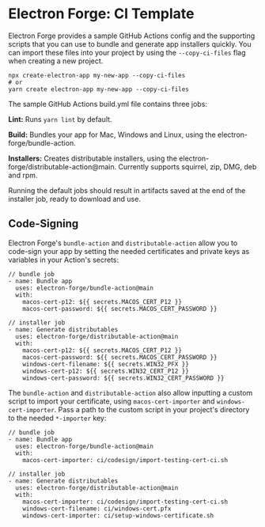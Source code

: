 # Electron Forge: CI Template

Electron Forge provides a sample GitHub Actions config and the supporting scripts that you can use to bundle and generate app installers quickly. You can import these files into your project by using the `--copy-ci-files` flag when creating a new project.

```
npx create-electron-app my-new-app --copy-ci-files
# or
yarn create electron-app my-new-app --copy-ci-files
```

The sample GitHub Actions build.yml file contains three jobs:

**Lint:** Runs `yarn lint` by default.

**Build:** Bundles your app for Mac, Windows and Linux, using the electron-forge/bundle-action.

**Installers:** Creates distributable installers, using the electron-forge/distributable-action@main. Currently supports squirrel, zip, DMG, deb and rpm.

Running the default jobs should result in artifacts saved at the end of the installer job, ready to download and use.

## Code-Signing

Electron Forge's `bundle-action` and `distributable-action` allow you to code-sign your app by setting the needed certificates and private keys as variables in your Action's secrets:

```
// bundle job
- name: Bundle app
  uses: electron-forge/bundle-action@main
  with:
    macos-cert-p12: ${{ secrets.MACOS_CERT_P12 }}
    macos-cert-password: ${{ secrets.MACOS_CERT_PASSWORD }}

// installer job
- name: Generate distributables
  uses: electron-forge/distributable-action@main
  with:
    macos-cert-p12: ${{ secrets.MACOS_CERT_P12 }}
    macos-cert-password: ${{ secrets.MACOS_CERT_PASSWORD }}
    windows-cert-filename: ${{ secrets.WIN32_PFX }}
    windows-cert-p12: ${{ secrets.WIN32_CERT_P12 }}
    windows-cert-password: ${{ secrets.WIN32_CERT_PASSWORD }}

```

The `bundle-action` and `distributable-action` also allow inputting a custom script to import your certificate, using `macos-cert-importer` and `windows-cert-importer`. Pass a path to the custom script in your project's directory to the needed `*-importer` key:

```
// bundle job
- name: Bundle app
  uses: electron-forge/bundle-action@main
  with:
    macos-cert-importer: ci/codesign/import-testing-cert-ci.sh

// installer job
- name: Generate distributables
  uses: electron-forge/distributable-action@main
  with:
    macos-cert-importer: ci/codesign/import-testing-cert-ci.sh
    windows-cert-filename: ci/windows-cert.pfx
    windows-cert-importer: ci/setup-windows-certificate.sh

```

